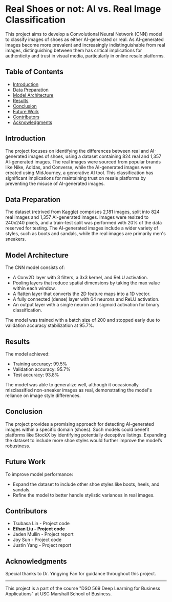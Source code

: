 # Real Shoes or not: AI vs. Real Image Classification

This project aims to develop a Convolutional Neural Network (CNN) model to classify images of shoes as either AI-generated or real. As AI-generated images become more prevalent and increasingly indistinguishable from real images, distinguishing between them has critical implications for authenticity and trust in visual media, particularly in online resale platforms.

## Table of Contents
- [Introduction](#introduction)
- [Data Preparation](#data-preparation)
- [Model Architecture](#model-architecture)
- [Results](#results)
- [Conclusion](#conclusion)
- [Future Work](#future-work)
- [Contributors](#contributors)
- [Acknowledgments](#acknowledgments)

## Introduction

The project focuses on identifying the differences between real and AI-generated images of shoes, using a dataset containing 824 real and 1,357 AI-generated images. The real images were sourced from popular brands like Nike, Adidas, and Converse, while the AI-generated images were created using MidJourney, a generative AI tool. This classification has significant implications for maintaining trust on resale platforms by preventing the misuse of AI-generated images.

## Data Preparation

The dataset (retrived from [Kaggle](https://www.kaggle.com/datasets/sunnykakar/shoes-dataset-real-and-ai-generated-images)) comprises 2,181 images, split into 824 real images and 1,357 AI-generated images. Images were resized to 240x240 pixels, and a train-test split was performed with 20% of the data reserved for testing. The AI-generated images include a wider variety of styles, such as boots and sandals, while the real images are primarily men's sneakers.

## Model Architecture

The CNN model consists of:
- A Conv2D layer with 3 filters, a 3x3 kernel, and ReLU activation.
- Pooling layers that reduce spatial dimensions by taking the max value within each window.
- A flatten layer that converts the 2D feature maps into a 1D vector.
- A fully connected (dense) layer with 64 neurons and ReLU activation.
- An output layer with a single neuron and sigmoid activation for binary classification.

The model was trained with a batch size of 200 and stopped early due to validation accuracy stabilization at 95.7%.

## Results

The model achieved:
- Training accuracy: 99.5%
- Validation accuracy: 95.7%
- Test accuracy: 93.8%

The model was able to generalize well, although it occasionally misclassified non-sneaker images as real, demonstrating the model's reliance on image style differences.

## Conclusion

The project provides a promising approach for detecting AI-generated images within a specific domain (shoes). Such models could benefit platforms like StockX by identifying potentially deceptive listings. Expanding the dataset to include more shoe styles would further improve the model’s robustness.

## Future Work

To improve model performance:
- Expand the dataset to include other shoe styles like boots, heels, and sandals.
- Refine the model to better handle stylistic variances in real images.

## Contributors

- Tsubasa Lin - Project code
- **Ethan Liu - Project code**
- Jaden Mullin - Project report
- Joy Sun - Project code
- Justin Yang - Project report

## Acknowledgments

Special thanks to Dr. Yingying Fan for guidance throughout this project.

---

This project is a part of the course "DSO 569 Deep Learning for Business Applications" at USC Marshall School of Business.

